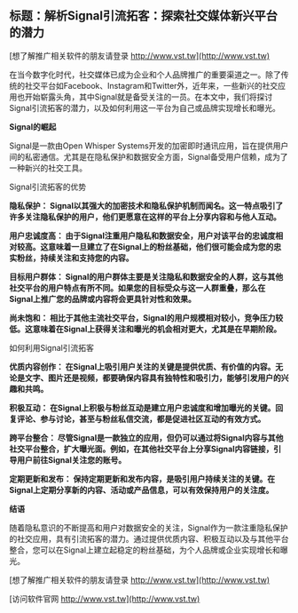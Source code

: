 ## **标题：解析Signal引流拓客：探索社交媒体新兴平台的潜力**

[想了解推广相关软件的朋友请登录 http://www.vst.tw](http://www.vst.tw)

在当今数字化时代，社交媒体已成为企业和个人品牌推广的重要渠道之一。除了传统的社交平台如Facebook、Instagram和Twitter外，近年来，一些新兴的社交应用也开始崭露头角，其中Signal就是备受关注的一员。在本文中，我们将探讨Signal引流拓客的潜力，以及如何利用这一平台为自己或品牌实现增长和曝光。

**Signal的崛起**

Signal是一款由Open Whisper Systems开发的加密即时通讯应用，旨在提供用户间的私密通信。尤其是在隐私保护和数据安全方面，Signal备受用户信赖，成为了一种新兴的社交工具。

Signal引流拓客的优势

**隐私保护： Signal以其强大的加密技术和隐私保护机制而闻名。这一特点吸引了许多关注隐私保护的用户，他们更愿意在这样的平台上分享内容和与他人互动。**

**用户忠诚度高： 由于Signal注重用户隐私和数据安全，用户对该平台的忠诚度相对较高。这意味着一旦建立了在Signal上的粉丝基础，他们很可能会成为您的忠实粉丝，持续关注和支持您的内容。**

**目标用户群体： Signal的用户群体主要是关注隐私和数据安全的人群，这与其他社交平台的用户特点有所不同。如果您的目标受众与这一人群重叠，那么在Signal上推广您的品牌或内容将会更具针对性和效果。**

**尚未饱和： 相比于其他主流社交平台，Signal的用户规模相对较小，竞争压力较低。这意味着在Signal上获得关注和曝光的机会相对更大，尤其是在早期阶段。**

如何利用Signal引流拓客

**优质内容创作： 在Signal上吸引用户关注的关键是提供优质、有价值的内容。无论是文字、图片还是视频，都要确保内容具有独特性和吸引力，能够引发用户的兴趣和共鸣。**

**积极互动： 在Signal上积极与粉丝互动是建立用户忠诚度和增加曝光的关键。回复评论、参与讨论，甚至与粉丝私信交流，都是促进社区互动的有效方式。**

**跨平台整合： 尽管Signal是一款独立的应用，但仍可以通过将Signal内容与其他社交平台整合，扩大曝光面。例如，在其他社交平台上分享Signal内容链接，引导用户前往Signal关注您的账号。**

**定期更新和发布： 保持定期更新和发布内容，是吸引用户持续关注的关键。在Signal上定期分享新的内容、活动或产品信息，可以有效保持用户的关注度。**

**结语**

随着隐私意识的不断提高和用户对数据安全的关注，Signal作为一款注重隐私保护的社交应用，具有引流拓客的潜力。通过提供优质内容、积极互动以及与其他平台整合，您可以在Signal上建立起稳定的粉丝基础，为个人品牌或企业实现增长和曝光。

[想了解推广相关软件的朋友请登录 http://www.vst.tw](http://www.vst.tw)


[访问软件官网 http://www.vst.tw](http://www.vst.tw)
